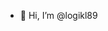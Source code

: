 - 👋 Hi, I’m @logikl89

<!---
logikl89/logikl89 is a ✨ special ✨ repository because its `README.md` (this file) appears on your GitHub profile.
You can click the Preview link to take a look at your changes.
--->
